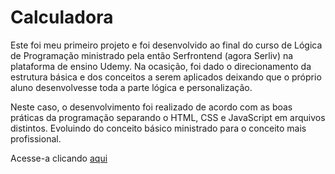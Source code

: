 # Calculadora

Este foi meu primeiro projeto e foi desenvolvido ao final do curso de Lógica de Programação ministrado pela então Serfrontend (agora Serliv) na plataforma de ensino Udemy. Na  ocasição, foi dado o direcionamento da estrutura básica e dos conceitos a serem aplicados deixando que o próprio aluno desenvolvesse toda a parte lógica e personalização.

Neste caso, o desenvolvimento foi realizado de acordo com as boas práticas da programação separando o HTML, CSS e JavaScript em arquivos distintos. Evoluindo do conceito básico ministrado para o conceito mais profissional.

Acesse-a clicando <a href="https://ageununes.github.io/projeto01_calculadora/" rel="noreferrer noopener nofollow" target="blank">aqui</a>
